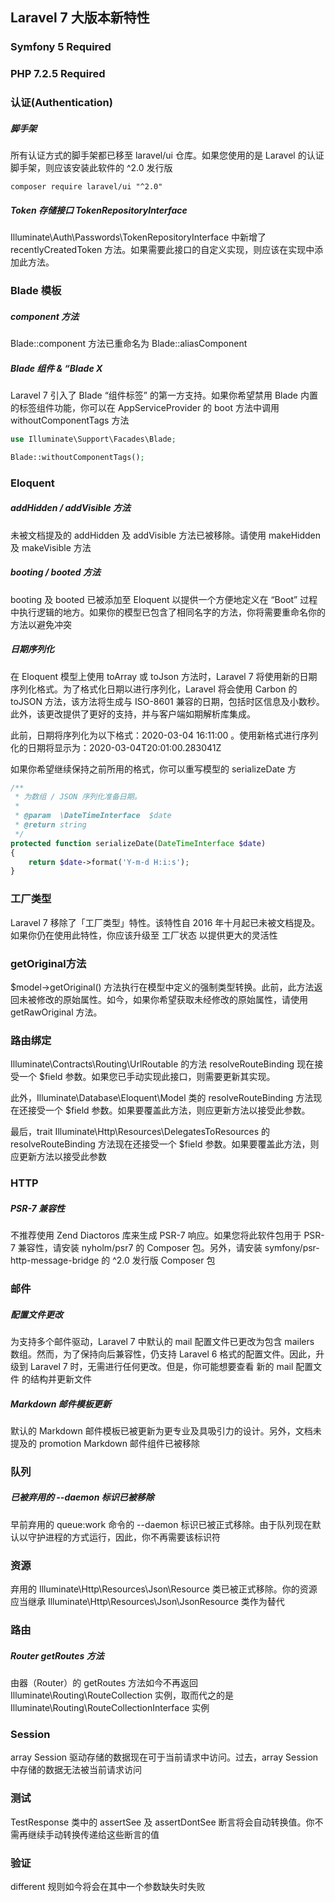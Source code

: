 ## Laravel 7 大版本新特性



### Symfony 5 Required

### PHP 7.2.5 Required

### 认证(Authentication)

##### 脚手架

所有认证方式的脚手架都已移至 laravel/ui 仓库。如果您使用的是 Laravel 的认证脚手架，则应该安装此软件的 ^2.0 发行版

```shell
composer require laravel/ui "^2.0"
```

##### Token 存储接口 TokenRepositoryInterface

Illuminate\Auth\Passwords\TokenRepositoryInterface 中新增了 recentlyCreatedToken 方法。如果需要此接口的自定义实现，则应该在实现中添加此方法。

### Blade 模板

##### component 方法

Blade::component 方法已重命名为 Blade::aliasComponent

##### Blade 组件 & “Blade X

Laravel 7 引入了 Blade “组件标签” 的第一方支持。如果你希望禁用 Blade 内置的标签组件功能，你可以在 AppServiceProvider 的 boot 方法中调用 withoutComponentTags 方法

```php
use Illuminate\Support\Facades\Blade;

Blade::withoutComponentTags();
```

### Eloquent

##### addHidden / addVisible 方法

未被文档提及的 addHidden 及 addVisible 方法已被移除。请使用 makeHidden 及 makeVisible 方法

##### booting / booted 方法

booting 及 booted 已被添加至 Eloquent 以提供一个方便地定义在 “Boot” 过程中执行逻辑的地方。如果你的模型已包含了相同名字的方法，你将需要重命名你的方法以避免冲突

##### 日期序列化
在 Eloquent 模型上使用 toArray 或 toJson 方法时，Laravel 7 将使用新的日期序列化格式。为了格式化日期以进行序列化，Laravel 将会使用 Carbon 的 toJSON 方法，该方法将生成与 ISO-8601 兼容的日期，包括时区信息及小数秒。此外，该更改提供了更好的支持，并与客户端如期解析库集成。

此前，日期将序列化为以下格式：2020-03-04 16:11:00 。使用新格式进行序列化的日期将显示为：2020-03-04T20:01:00.283041Z

如果你希望继续保持之前所用的格式，你可以重写模型的 serializeDate 方

```php
/**
 * 为数组 / JSON 序列化准备日期。
 *
 * @param  \DateTimeInterface  $date
 * @return string
 */
protected function serializeDate(DateTimeInterface $date)
{
    return $date->format('Y-m-d H:i:s');
}
```

### 工厂类型
Laravel 7 移除了「工厂类型」特性。该特性自 2016 年十月起已未被文档提及。如果你仍在使用此特性，你应该升级至 工厂状态 以提供更大的灵活性

### getOriginal方法
$model->getOriginal() 方法执行在模型中定义的强制类型转换。此前，此方法返回未被修改的原始属性。如今，如果你希望获取未经修改的原始属性，请使用 getRawOriginal 方法。

### 路由绑定

Illuminate\Contracts\Routing\UrlRoutable 的方法 resolveRouteBinding 现在接受一个 $field 参数。如果您已手动实现此接口，则需要更新其实现。

此外，Illuminate\Database\Eloquent\Model 类的 resolveRouteBinding 方法现在还接受一个 $field 参数。如果要覆盖此方法，则应更新方法以接受此参数。

最后，trait Illuminate\Http\Resources\DelegatesToResources 的 resolveRouteBinding 方法现在还接受一个 $field 参数。如果要覆盖此方法，则应更新方法以接受此参数

### HTTP

##### PSR-7 兼容性
不推荐使用 Zend Diactoros 库来生成 PSR-7 响应。如果您将此软件包用于 PSR-7 兼容性，请安装 nyholm/psr7 的 Composer 包。另外，请安装 symfony/psr-http-message-bridge 的 ^2.0 发行版 Composer 包

### 邮件
##### 配置文件更改

为支持多个邮件驱动，Laravel 7 中默认的 mail 配置文件已更改为包含 mailers 数组。然而，为了保持向后兼容性，仍支持 Laravel 6 格式的配置文件。因此，升级到 Laravel 7 时，无需进行任何更改。但是，你可能想要查看 新的 mail 配置文件 的结构并更新文件

##### Markdown 邮件模板更新
默认的 Markdown 邮件模板已被更新为更专业及具吸引力的设计。另外，文档未提及的 promotion Markdown 邮件组件已被移除

### 队列
##### 已被弃用的 --daemon 标识已被移除
早前弃用的 queue:work 命令的 --daemon 标识已被正式移除。由于队列现在默认以守护进程的方式运行，因此，你不再需要该标识符

### 资源
弃用的 Illuminate\Http\Resources\Json\Resource 类已被正式移除。你的资源应当继承 Illuminate\Http\Resources\Json\JsonResource 类作为替代

### 路由
##### Router getRoutes 方法

由器（Router）的 getRoutes 方法如今不再返回 Illuminate\Routing\RouteCollection 实例，取而代之的是 Illuminate\Routing\RouteCollectionInterface 实例

### Session

array Session 驱动存储的数据现在可于当前请求中访问。过去，array Session 中存储的数据无法被当前请求访问

### 测试

TestResponse 类中的 assertSee 及 assertDontSee 断言将会自动转换值。你不需再继续手动转换传递给这些断言的值

### 验证
different 规则如今将会在其中一个参数缺失时失败
